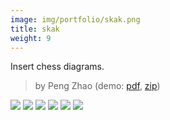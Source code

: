 ```yaml
---
image: img/portfolio/skak.png
title: skak
weight: 9
---
```


Insert chess diagrams.

> by Peng Zhao (demo: [pdf](https://github.com/pzhaonet/bookdownplus/raw/master/upload/skak/showcase/skak.pdf), [zip](https://github.com/pzhaonet/bookdownplus/raw/master/upload/skak/demo.zip))

<!--more-->

[![](https://github.com/pzhaonet/bookdownplus/raw/master/upload/skak/showcase/cover.png)](https://github.com/pzhaonet/bookdownplus/raw/master/upload/skak/showcase/cover.png)
[![](https://github.com/pzhaonet/bookdownplus/raw/master/upload/skak/showcase/skak10.png)](https://github.com/pzhaonet/bookdownplus/raw/master/upload/skak/showcase/skak10.png)
[![](https://github.com/pzhaonet/bookdownplus/raw/master/upload/skak/showcase/skak12.png)](https://github.com/pzhaonet/bookdownplus/raw/master/upload/skak/showcase/skak12.png)
[![](https://github.com/pzhaonet/bookdownplus/raw/master/upload/skak/showcase/skak15.png)](https://github.com/pzhaonet/bookdownplus/raw/master/upload/skak/showcase/skak15.png)
[![](https://github.com/pzhaonet/bookdownplus/raw/master/upload/skak/showcase/skak3.png)](https://github.com/pzhaonet/bookdownplus/raw/master/upload/skak/showcase/skak3.png)
[![](https://github.com/pzhaonet/bookdownplus/raw/master/upload/skak/showcase/skak9.png)](https://github.com/pzhaonet/bookdownplus/raw/master/upload/skak/showcase/skak9.png)

